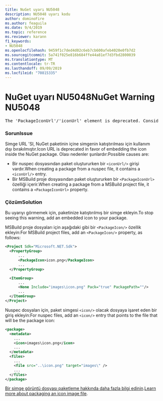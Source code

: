 ```yaml
---
title: NuGet uyarı NU5048
description: NU5048 uyarı kodu
author: dominoFire
ms.author: feaguila
ms.date: 9/4/2019
ms.topic: reference
ms.reviewer: karann
f1_keywords:
- NU5048
ms.openlocfilehash: 9459f1c7ded4d02c6eb7cb600afeb4020e0fb7d2
ms.sourcegitcommit: 5a741f025e816b684ffe44a81ef7d3fbd2800039
ms.translationtype: MT
ms.contentlocale: tr-TR
ms.lasthandoff: 09/09/2019
ms.locfileid: "70815335"
---
```

# <a name="nuget-warning-nu5048"></a><span data-ttu-id="275f8-103">NuGet uyarı NU5048</span><span class="sxs-lookup"><span data-stu-id="275f8-103">NuGet Warning NU5048</span></span>

<pre>The 'PackageIconUrl'/'iconUrl' element is deprecated. Consider using the 'PackageIcon'/'icon' element instead. Learn more at https://aka.ms/deprecateIconUrl</pre>


### <a name="issue"></a><span data-ttu-id="275f8-104">Sorun</span><span class="sxs-lookup"><span data-stu-id="275f8-104">Issue</span></span>

<span data-ttu-id="275f8-105">Simge URL 'SI, NuGet paketinin içine simgenin katıştırılması için kullanım dışı bırakılmıştır.</span><span class="sxs-lookup"><span data-stu-id="275f8-105">Icon URL is deprecated in favor of embedding the icon inside the NuGet package.</span></span> <span data-ttu-id="275f8-106">Olası nedenler şunlardır:</span><span class="sxs-lookup"><span data-stu-id="275f8-106">Possible causes are:</span></span>

- <span data-ttu-id="275f8-107">Bir nuspec dosyasından paket oluştururken bir `<iconUrl/>` girişi vardır.</span><span class="sxs-lookup"><span data-stu-id="275f8-107">When creating a package from a nuspec file, it contains a `<iconUrl/>` entry.</span></span>
- <span data-ttu-id="275f8-108">Bir MSBuild proje dosyasından paket oluştururken bir `<PackageIconUrl>` özelliği içerir.</span><span class="sxs-lookup"><span data-stu-id="275f8-108">When creating a package from a MSBuild project file, it contains a `<PackageIconUrl>` property.</span></span>


### <a name="solution"></a><span data-ttu-id="275f8-109">Çözüm</span><span class="sxs-lookup"><span data-stu-id="275f8-109">Solution</span></span>

<span data-ttu-id="275f8-110">Bu uyarıyı görmemek için, paketinize katıştırılmış bir simge ekleyin.</span><span class="sxs-lookup"><span data-stu-id="275f8-110">To stop seeing this warning, add an embedded icon to your package.</span></span>

<span data-ttu-id="275f8-111">MSBuild proje dosyaları için aşağıdaki gibi bir `<PackageIcon/>` özellik ekleyin:</span><span class="sxs-lookup"><span data-stu-id="275f8-111">For MSBuild project files, add an `<PackageIcon/>` property, as follows:</span></span>

```xml
<Project Sdk="Microsoft.NET.Sdk">
  <PropertyGroup>
      ...
      <PackageIcon>icon.png</PackageIcon>
      ...
  </PropertyGroup>

  <ItemGroup>
      ...
      <None Include="images\icon.png" Pack="true" PackagePath=""/>
      ...
  </ItemGroup>
</Project>
```

<span data-ttu-id="275f8-112">Nuspec dosyaları için, paket simgesi `<icon/>` olacak dosyaya işaret eden bir giriş ekleyin:</span><span class="sxs-lookup"><span data-stu-id="275f8-112">For nuspec files, add an `<icon/>` entry that points to the file that will be the package icon:</span></span>

```xml
<package>
  <metadata>
    ...
    <icon>images\icon.png</icon>
    ...
  </metadata>
  <files>
    ...
    <file src="..\icon.png" target="images\" />
    ...
  </files>
</package>
```

<span data-ttu-id="275f8-113">[Bir simge görüntü dosyası paketleme hakkında daha fazla bilgi edinin](../msbuild-targets.md#packing-an-icon-image-file).</span><span class="sxs-lookup"><span data-stu-id="275f8-113">[Learn more about packaging an icon image file](../msbuild-targets.md#packing-an-icon-image-file).</span></span>
